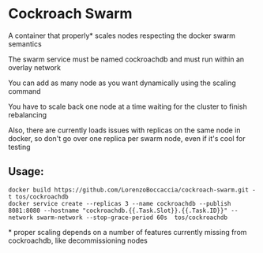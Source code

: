 # Cockroach Swarm

A container that properly* scales nodes respecting the docker swarm semantics

The swarm service must be named cockroachdb and must run within an overlay network

You can add as many node as you want dynamically using the scaling command

You have to scale back one node at a time waiting for the cluster to finish rebalancing

Also, there are currently loads issues with replicas on the same node in docker, so don't go over one replica per swarm node, even if it's cool for testing

## Usage:

    docker build https://github.com/LorenzoBoccaccia/cockroach-swarm.git -t tos/cockroachdb
    docker service create --replicas 3 --name cockroachdb --publish 8081:8080 --hostname "cockroachdb.{{.Task.Slot}}.{{.Task.ID}}" --network swarm-network --stop-grace-period 60s  tos/cockroachdb
    

\* proper scaling depends on a number of features currently missing from cockroachdb, like decommissioning nodes

